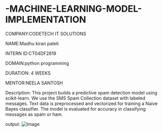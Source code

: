# -MACHINE-LEARNING-MODEL-IMPLEMENTATION

COMPANY:CODETECH IT SOLUTIONS

NAME:Madhu kiran paleti

INTERN ID:CT04DF2819

DOMAIN:python programming

DURATION: 4 WEEKS

MENTOR:NEELA SANTOSH


Description:
      This project builds a predictive spam detection model using scikit-learn.
We use the SMS Spam Collection dataset with labeled messages.
Text data is preprocessed and vectorized for training a Naive Bayes classifier.
The model is evaluated for accuracy in classifying messages as spam or ham.

output:
   ![Image](https://github.com/user-attachments/assets/b2b80607-0c6a-4ec7-8516-a689c70502e2)
